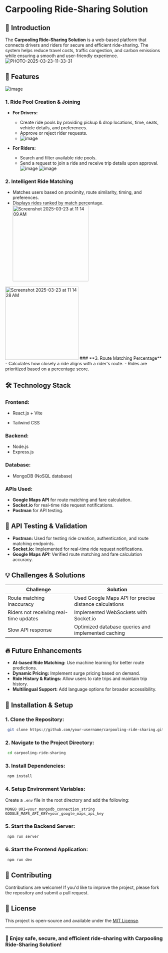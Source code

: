 # Carpooling Ride-Sharing Solution

## 🚀 Introduction
The **Carpooling Ride-Sharing Solution** is a web-based platform that connects drivers and riders for secure and efficient ride-sharing. The system helps reduce travel costs, traffic congestion, and carbon emissions while ensuring a smooth and user-friendly experience.
![PHOTO-2025-03-23-11-33-31](https://github.com/user-attachments/assets/24684fef-b471-4665-a805-ba390ed76e1e)
## 🎯 Features
![image](https://github.com/user-attachments/assets/0bb40b24-6de8-4246-8aad-0b8781a71b99)

### **1. Ride Pool Creation & Joining**
- **For Drivers:**
  - Create ride pools by providing pickup & drop locations, time, seats, vehicle details, and preferences.
  - Approve or reject rider requests.
  - ![image](https://github.com/user-attachments/assets/459bea48-9ae0-43bc-b323-2e0ae6fd89c0)

- **For Riders:**
  - Search and filter available ride pools.
  - Send a request to join a ride and receive trip details upon approval.
![image](https://github.com/user-attachments/assets/3d31d2d1-2344-4f71-a246-9df696617982)
![image](https://github.com/user-attachments/assets/a6308052-54ba-4fab-bbde-59caca516ee8)


### **2. Intelligent Ride Matching**
- Matches users based on proximity, route similarity, timing, and preferences.
- Displays rides ranked by match percentage.
  <img width="242" alt="Screenshot 2025-03-23 at 11 14 09 AM" src="https://github.com/user-attachments/assets/4ffcc41c-164b-4d2f-a0bc-9deb5d9cbd84" />
<img width="234" alt="Screenshot 2025-03-23 at 11 14 28 AM" src="https://github.com/user-attachments/assets/f4d01a8c-89dc-4f85-896f-144933fa3915" />
### **3. Route Matching Percentage**
- Calculates how closely a ride aligns with a rider's route.
- Rides are prioritized based on a percentage score.

## 🛠️ Technology Stack
### **Frontend:**

- React.js + Vite

- Tailwind CSS

### **Backend:**
- Node.js
- Express.js

### **Database:**
- MongoDB (NoSQL database)

### **APIs Used:**
- **Google Maps API** for route matching and fare calculation.
- **Socket.io** for real-time ride request notifications.
- **Postman** for API testing.

## 🧪 API Testing & Validation
- **Postman:** Used for testing ride creation, authentication, and route matching endpoints.
- **Socket.io:** Implemented for real-time ride request notifications.
- **Google Maps API:** Verified route matching and fare calculation accuracy.

## 💡 Challenges & Solutions
| **Challenge** | **Solution** |
|--------------|-------------|
| Route matching inaccuracy | Used Google Maps API for precise distance calculations |
| Riders not receiving real-time updates | Implemented WebSockets with Socket.io |
| Slow API response | Optimized database queries and implemented caching |

## 🔥 Future Enhancements
- **AI-based Ride Matching:** Use machine learning for better route predictions.
- **Dynamic Pricing:** Implement surge pricing based on demand.
- **Ride History & Ratings:** Allow users to rate trips and maintain trip history.
- **Multilingual Support:** Add language options for broader accessibility.

## 📜 Installation & Setup
### **1. Clone the Repository:**
```sh
 git clone https://github.com/your-username/carpooling-ride-sharing.git
```

### **2. Navigate to the Project Directory:**
```sh
 cd carpooling-ride-sharing
```

### **3. Install Dependencies:**
```sh
 npm install
```

### **4. Setup Environment Variables:**
Create a `.env` file in the root directory and add the following:
```env
MONGO_URI=your_mongodb_connection_string
GOOGLE_MAPS_API_KEY=your_google_maps_api_key
```

### **5. Start the Backend Server:**
```sh
 npm run server
```

### **6. Start the Frontend Application:**
```sh
 npm run dev
```

## 📌 Contributing
Contributions are welcome! If you'd like to improve the project, please fork the repository and submit a pull request.

## 📄 License
This project is open-source and available under the [MIT License](LICENSE).

---
### 🚀 Enjoy safe, secure, and efficient ride-sharing with Carpooling Ride-Sharing Solution!
